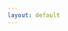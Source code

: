 ```yaml
---
layout: default
---
```

<style>
.page {
    padding-right:25px;
}
iframe {
  background: url("/loader.jpg") no-repeat center top;
  background-size: 150px 150px;
  min-height: 650px;
}
</style>
<script>
const urlParams = new URLSearchParams(window.location.search);
const myParam = urlParams.get('t');
const url="{{site.data.urls.unitiddler}}#"+myParam
const frame='<iframe  style="border:0px;" height="750" width="100%" src="'+url+'"></iframe>'
window.onload = function() {
   document.getElementById("main").innerHTML=frame;
}

</script>
<div id="main" role="main">
</div>
